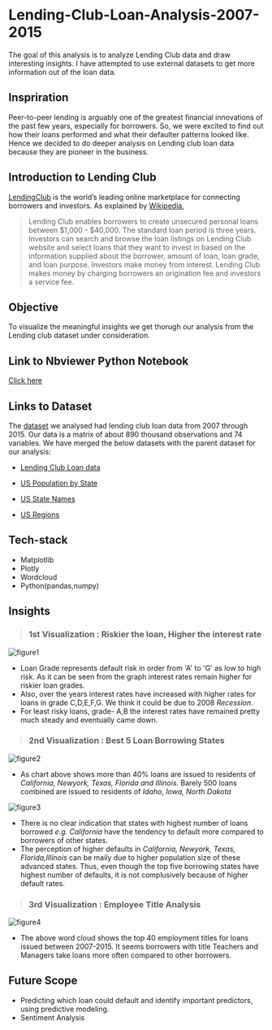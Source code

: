 # Lending-Club-Loan-Analysis-2007-2015
The goal of this analysis is to analyze Lending Club data and draw interesting insights. I have attempted to use external datasets to get more information out of the loan data.

## Inspriration

Peer-to-peer lending is arguably one of the greatest financial innovations of the past few years, especially for borrowers.
So, we were excited to find out how their loans performed and what their defaulter patterns looked like. Hence we decided to do deeper analysis on Lending club loan data because they are pioneer in the business.

## Introduction to Lending Club

[LendingClub](https://www.lendingclub.com) is the world’s leading online marketplace for connecting borrowers and investors. As explained by [Wikipedia](https://en.wikipedia.org/wiki/Lending_Club),
>Lending Club enables borrowers to create unsecured personal loans between $1,000 - $40,000. The standard loan period is three years. Investors can search and browse the loan listings on Lending Club website and select loans that they want to invest in based on the information supplied about the borrower, amount of loan, loan grade, and loan purpose. Investors make money from interest. Lending Club makes money by charging borrowers an origination fee and investors a service fee.

## Objective
To visualize the meaningful insights we get thorugh our analysis from the Lending club dataset under consideration. 

## Link to Nbviewer Python Notebook 
[Click here](http://nbviewer.jupyter.org/github/dkekre21/Lending-Club-Loan-Analysis-2007-2015/blob/master/Python%20Notebook/Lending%20Club%20-%20Data%20Visualization.ipynb)

## Links to Dataset
The [dataset](https://www.kaggle.com/husainsb/lendingclub-issued-loans) we analysed had lending club loan data from 2007 through 2015. Our data is a matrix of about 890 thousand observations and 74 variables. We have merged the below datasets with the parent dataset for our analysis:
* [Lending Club Loan data](https://www.kaggle.com/husainsb/lendingclub-issued-loans#lc_loan.csv)

* [US Population by State](https://www.census.gov/data/datasets/2017/demo/popest/state-total.html)
   
* [US State Names](https://www.kaggle.com/husainsb/lendingclub-issued-loans#us-state-codes.csv)
   
* [US Regions](https://github.com/dkekre21/Lending-Club-Loan-Analysis-2007-2015/blob/master/Region.csv)

## Tech-stack

* Matplotlib
* Plotly
* Wordcloud
* Python(pandas,numpy)

## Insights
> ### 1st Visualization : Riskier the loan, Higher the interest rate

![figure1](https://github.com/dkekre21/Lending-Club-Loan-Analysis-2007-2015/blob/master/Visualization/Average%20Interest%20Rate%20By%20Loan%20Grade%20(2007-2015).png)
* Loan Grade represents default risk in order from 'A' to 'G' as low to high risk. As it can be seen from the graph interest rates remain higher for riskier loan grades.
* Also, over the years interest rates have increased with higher rates for loans in grade C,D,E,F,G. We think it could be due to 2008 _Recession_. 
* For least risky loans, grade- A,B the interest rates have remained pretty much steady and eventually came down.

> ### 2nd Visualization : Best 5 Loan Borrowing States

![figure2](https://github.com/dkekre21/Lending-Club-Loan-Analysis-2007-2015/blob/master/Visualization/%25%20Loans%20Issued%20per%20State%20(2007-2015).png)
* As chart above shows more than 40% loans are issued to residents of _California, Newyork, Texas, Florida and Illinois_. Barely 500 loans combined are issued to residents of _Idaho, Iowa, North Dakota_ 

![figure3](https://github.com/dkekre21/Lending-Club-Loan-Analysis-2007-2015/blob/master/Visualization/Default%20Rate%20%26%20Total%20Loans%20vs%20States.png)
* There is no clear indication that states with highest number of loans borrowed _e.g. California_ have the tendency to default more compared to borrowers of other states.
* The perception of higher defaults in _California, Newyork, Texas, Florida,Illinois_  can be maily due to higher population size of these advanced states. Thus, even though the top five borrowing states have highest number of defaults, it is not complusively because of higher default rates.

> ### 3rd Visualization : Employee Title Analysis

![figure4](https://github.com/dkekre21/Lending-Club-Loan-Analysis-2007-2015/blob/master/Visualization/Job%20Title%20wordcloud.PNG)
* The above word cloud shows the top 40 employment titles for loans issued between 2007-2015. It seems borrowers with title Teachers and Managers take loans more often compared to other borrowers.

## Future Scope
* Predicting which loan could default and identify important predictors, using predictive modeling.
* Sentiment Analysis


